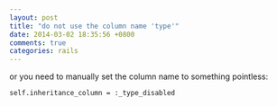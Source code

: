 ```yaml
---
layout: post
title: "do not use the column name 'type'"
date: 2014-03-02 18:35:56 +0800
comments: true
categories: rails
---
```


or you need to manually set the column name to something pointless:

```
self.inheritance_column = :_type_disabled
```